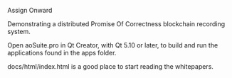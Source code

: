 Assign Onward

Demonstrating a distributed Promise Of Correctness blockchain recording system.

Open aoSuite.pro in Qt Creator, with Qt 5.10 or later, to build and run the applications found in the apps folder.

docs/html/index.html is a good place to start reading the whitepapers.
